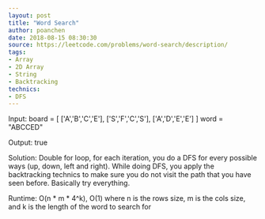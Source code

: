 ```yaml
---
layout: post
title: "Word Search"
author: poanchen
date: 2018-08-15 08:30:30
source: https://leetcode.com/problems/word-search/description/
tags:
- Array
- 2D Array
- String
- Backtracking
technics:
- DFS
---
```


Input:
board =
[
  ['A','B','C','E'],
  ['S','F','C','S'],
  ['A','D','E','E']
]
word = "ABCCED"

Output: true

Solution:
Double for loop, for each iteration, you do a DFS for every possible ways (up, down, left and right). While doing DFS, you apply the backtracking technics to make sure you do not visit the path that you have seen before. Basically try everything.

Runtime: O(n * m * 4^k), O(1) where n is the rows size, m is the cols size, and k is the length of the word to search for
